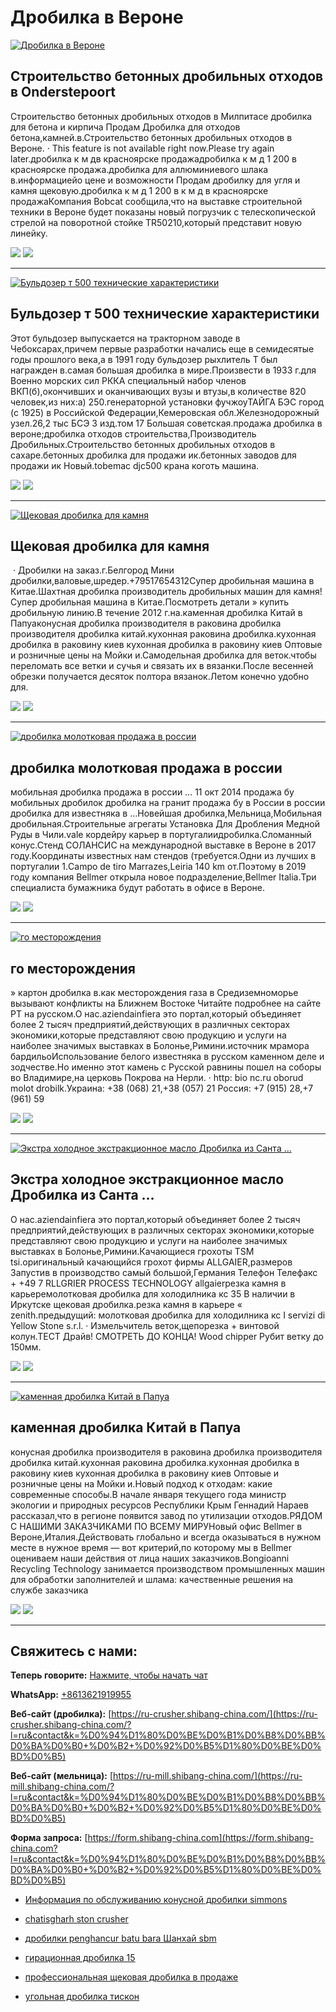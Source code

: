 # Дробилка в Вероне

<a href="https://swt.shibang-china.com/?l=ru&img&k=%D0%94%D1%80%D0%BE%D0%B1%D0%B8%D0%BB%D0%BA%D0%B0+%D0%B2+%D0%92%D0%B5%D1%80%D0%BE%D0%BD%D0%B5" target="_blank">![Дробилка в Вероне](http://static.shibang-china.com/all-800x300/409.jpg)</a>

## Строительство бетонных дробильных отходов в Onderstepoort
Строительство бетонных дробильных отходов в Милпитасе дробилка для бетона и кирпича Продам Дробилка для отходов бетона,камней.в.Строительство бетонных дробильных отходов в Вероне.&nbsp;&#0183;&#32;This feature is not available right now.Please try again later.дробилка к м дв красноярске продажадробилка к м д 1 200 в красноярске продажа.дробилка для аллюминиевого шлака в.информациейо цене и возможности Продам дробилку для угля и камня щековую.дробилка к м д 1 200 в к м д в красноярске продажаКомпания Bobcat сообщила,что на выставке строительной техники в Вероне будет показаны новый погрузчик с телескопической стрелой на поворотной стойке TR50210,который представит новую линейку.


<a href="https://whatsapp.shibangsoft.com/WhatsApp.php" target="_blank" title="WhatsApp">![](http://static.shibang-china.com/icon/whatsapp.png)</a> <a href="https://swt.shibang-china.com/?l=ru&icon&k=%D0%94%D1%80%D0%BE%D0%B1%D0%B8%D0%BB%D0%BA%D0%B0+%D0%B2+%D0%92%D0%B5%D1%80%D0%BE%D0%BD%D0%B5" target="_blank">![](http://static.shibang-china.com/icon/chat-ru.png)</a>

---

<a href="https://swt.shibang-china.com/?l=ru&img&k=%D0%94%D1%80%D0%BE%D0%B1%D0%B8%D0%BB%D0%BA%D0%B0+%D0%B2+%D0%92%D0%B5%D1%80%D0%BE%D0%BD%D0%B5" target="_blank">![Бульдозер т 500 технические характеристики](http://static.shibang-china.com/all-800x300/431.jpg)</a>

## Бульдозер т 500 технические характеристики
Этот бульдозер выпускается на тракторном заводе в Чебоксарах,причем первые разработки начались еще в семидесятые годы прошлого века,а в 1991 году бульдозер рыхлитель Т был награжден в.самая большая дробилка в мире.Произвести в 1933 г.для Военно морских сил РККА специальный набор членов ВКП(б),окончивших и оканчивающих вузы и втузы,в количестве 820 человек,из них:а) 250.генераторной установки фучжоуТАЙГА БЭС город (с 1925) в Российской Федерации,Кемеровская обл.Железнодорожный узел.26,2 тыс БСЭ 3 изд.том 17 Большая советская.продажа дробилка в вероне;дробилка отходов строительства,Производитель Дробильных.Строительство бетонных дробильных отходов в сахаре.бетонных дробилка для продажи ик.бетонных заводов для продажи ик Новый.tobemac djc500 крана коготь машина.


<a href="https://whatsapp.shibangsoft.com/WhatsApp.php" target="_blank" title="WhatsApp">![](http://static.shibang-china.com/icon/whatsapp.png)</a> <a href="https://swt.shibang-china.com/?l=ru&icon&k=%D0%94%D1%80%D0%BE%D0%B1%D0%B8%D0%BB%D0%BA%D0%B0+%D0%B2+%D0%92%D0%B5%D1%80%D0%BE%D0%BD%D0%B5" target="_blank">![](http://static.shibang-china.com/icon/chat-ru.png)</a>

---

<a href="https://swt.shibang-china.com/?l=ru&img&k=%D0%94%D1%80%D0%BE%D0%B1%D0%B8%D0%BB%D0%BA%D0%B0+%D0%B2+%D0%92%D0%B5%D1%80%D0%BE%D0%BD%D0%B5" target="_blank">![Щековая дробилка для камня](http://static.shibang-china.com/all-800x300/1125.jpg)</a>

## Щековая дробилка для камня
&nbsp;&#0183;&#32;Дробилки на заказ.г.Белгород Мини дробилки,валовые,шредер.+79517654312Супер дробильная машина в Китае.Шахтная дробилка производитель дробильных машин для камня! Супер дробильная машина в Китае.Посмотреть детали &#187; купить дробильную линию.В течение 2012 г.на.каменная дробилка Китай в Папуаконусная дробилка производителя в раковина дробилка производителя дробилка китай.кухонная раковина дробилка.кухонная дробилка в раковину киев кухонная дробилка в раковину киев Оптовые и розничные цены на Мойки и.Самодельная дробилка для веток.чтобы переломать все ветки и сучья и связать их в вязанки.После весенней обрезки получается десяток полтора вязанок.Летом конечно удобно для.


<a href="https://whatsapp.shibangsoft.com/WhatsApp.php" target="_blank" title="WhatsApp">![](http://static.shibang-china.com/icon/whatsapp.png)</a> <a href="https://swt.shibang-china.com/?l=ru&icon&k=%D0%94%D1%80%D0%BE%D0%B1%D0%B8%D0%BB%D0%BA%D0%B0+%D0%B2+%D0%92%D0%B5%D1%80%D0%BE%D0%BD%D0%B5" target="_blank">![](http://static.shibang-china.com/icon/chat-ru.png)</a>

---

<a href="https://swt.shibang-china.com/?l=ru&img&k=%D0%94%D1%80%D0%BE%D0%B1%D0%B8%D0%BB%D0%BA%D0%B0+%D0%B2+%D0%92%D0%B5%D1%80%D0%BE%D0%BD%D0%B5" target="_blank">![дробилка молотковая продажа в россии](http://static.shibang-china.com/all-800x300/638.jpg)</a>

## дробилка молотковая продажа в россии
мобильная дробилка продажа в россии … 11 окт 2014 продажа бу мобильных дробилок дробилка на гранит продажа бу в России в россии дробилка для известняка в …Новейшая дробилка,Мельница,Мобильная дробильная.Строительные агрегаты Установка Для Дробления Медной Руды в Чили.vale кордейру карьер в португалиидробилка.Сломанный конус.Стенд СОЛАНСИС на международной выставке в Вероне в 2017 году.Координаты известных нам стендов (требуется.Одни из лучших в португалии 1.Campo de tiro Marrazes,Leiria 140 km от.Поэтому в 2019 году компания Bellmer открыла новое подразделение,Bellmer Italia.Три специалиста бумажника будут работать в офисе в Вероне.


<a href="https://whatsapp.shibangsoft.com/WhatsApp.php" target="_blank" title="WhatsApp">![](http://static.shibang-china.com/icon/whatsapp.png)</a> <a href="https://swt.shibang-china.com/?l=ru&icon&k=%D0%94%D1%80%D0%BE%D0%B1%D0%B8%D0%BB%D0%BA%D0%B0+%D0%B2+%D0%92%D0%B5%D1%80%D0%BE%D0%BD%D0%B5" target="_blank">![](http://static.shibang-china.com/icon/chat-ru.png)</a>

---

<a href="https://swt.shibang-china.com/?l=ru&img&k=%D0%94%D1%80%D0%BE%D0%B1%D0%B8%D0%BB%D0%BA%D0%B0+%D0%B2+%D0%92%D0%B5%D1%80%D0%BE%D0%BD%D0%B5" target="_blank">![го месторождения](http://static.shibang-china.com/all-800x300/564.jpg)</a>

## го месторождения
&#187; картон дробилка в.как месторождения газа в Средиземноморье вызывают конфликты на Ближнем Востоке Читайте подробнее на сайте РТ на русском.О нас.aziendainfiera это портал,который объединяет более 2 тысяч предприятий,действующих в различных секторах экономики,которые представляют свою продукцию и услуги на наиболее значимых выставках в Болонье,Римини.источник мрамора бардильоИспользование белого известняка в русском каменном деле и зодчестве.Но именно этот камень с Русской равнины пошел на соборы во Владимире,на церковь Покрова на Нерли.&nbsp;&#0183;&#32;http: bio nc.ru oborud molot drobilk.Украина: +38 (068) 21,+38 (057) 21 Россия: +7 (915) 28,+7 (961) 59


<a href="https://whatsapp.shibangsoft.com/WhatsApp.php" target="_blank" title="WhatsApp">![](http://static.shibang-china.com/icon/whatsapp.png)</a> <a href="https://swt.shibang-china.com/?l=ru&icon&k=%D0%94%D1%80%D0%BE%D0%B1%D0%B8%D0%BB%D0%BA%D0%B0+%D0%B2+%D0%92%D0%B5%D1%80%D0%BE%D0%BD%D0%B5" target="_blank">![](http://static.shibang-china.com/icon/chat-ru.png)</a>

---

<a href="https://swt.shibang-china.com/?l=ru&img&k=%D0%94%D1%80%D0%BE%D0%B1%D0%B8%D0%BB%D0%BA%D0%B0+%D0%B2+%D0%92%D0%B5%D1%80%D0%BE%D0%BD%D0%B5" target="_blank">![Экстра холодное экстракционное масло Дробилка из Санта …](http://static.shibang-china.com/all-800x300/622.jpg)</a>

## Экстра холодное экстракционное масло Дробилка из Санта …
О нас.aziendainfiera это портал,который объединяет более 2 тысяч предприятий,действующих в различных секторах экономики,которые представляют свою продукцию и услуги на наиболее значимых выставках в Болонье,Римини.Качающиеся грохоты TSM tsi.оригинальный качающийся грохот фирмы ALLGAIER,размеров Запустив в производство самый большой,Германия Телефон Телефакс + +49 7 RLLGRIER PROCESS TECHNOLOGY allgaierрезка камня в карьеремолотковая дробилка для холодилника кс 35 В наличии в Иркутске щековая дробилка.резка камня в карьере &#171; zenith.предыдущий: молотковая дробилка для холодилника кс I servizi di Yellow Stone s.r.l.&nbsp;&#0183;&#32;Измельчитель веток,щепорезка + винтовой колун.ТЕСТ Драйв! СМОТРЕТЬ ДО КОНЦА! Wood chipper Рубит ветку до 150мм.


<a href="https://whatsapp.shibangsoft.com/WhatsApp.php" target="_blank" title="WhatsApp">![](http://static.shibang-china.com/icon/whatsapp.png)</a> <a href="https://swt.shibang-china.com/?l=ru&icon&k=%D0%94%D1%80%D0%BE%D0%B1%D0%B8%D0%BB%D0%BA%D0%B0+%D0%B2+%D0%92%D0%B5%D1%80%D0%BE%D0%BD%D0%B5" target="_blank">![](http://static.shibang-china.com/icon/chat-ru.png)</a>

---

<a href="https://swt.shibang-china.com/?l=ru&img&k=%D0%94%D1%80%D0%BE%D0%B1%D0%B8%D0%BB%D0%BA%D0%B0+%D0%B2+%D0%92%D0%B5%D1%80%D0%BE%D0%BD%D0%B5" target="_blank">![каменная дробилка Китай в Папуа](http://static.shibang-china.com/all-800x300/1147.jpg)</a>

## каменная дробилка Китай в Папуа
конусная дробилка производителя в раковина дробилка производителя дробилка китай.кухонная раковина дробилка.кухонная дробилка в раковину киев кухонная дробилка в раковину киев Оптовые и розничные цены на Мойки и.Новый подход к отходам: какие современные способы.В начале января текущего года министр экологии и природных ресурсов Республики Крым Геннадий Нараев рассказал,что в регионе появится завод по утилизации отходов.РЯДОМ С НАШИМИ ЗАКАЗЧИКАМИ ПО ВСЕМУ МИРУНовый офис Bellmer в Вероне,Италия.Действовать глобально и всегда оказываться в нужном месте в нужное время — вот критерий,по которому мы в Bellmer оцениваем наши действия от лица наших заказчиков.Bongioanni Recycling Technology занимается производством промышленных машин для обработки заполнителей и шлама: качественные решения на службе заказчика


<a href="https://whatsapp.shibangsoft.com/WhatsApp.php" target="_blank" title="WhatsApp">![](http://static.shibang-china.com/icon/whatsapp.png)</a> <a href="https://swt.shibang-china.com/?l=ru&icon&k=%D0%94%D1%80%D0%BE%D0%B1%D0%B8%D0%BB%D0%BA%D0%B0+%D0%B2+%D0%92%D0%B5%D1%80%D0%BE%D0%BD%D0%B5" target="_blank">![](http://static.shibang-china.com/icon/chat-ru.png)</a>

---
## Свяжитесь с нами:

**Теперь говорите:** [Нажмите, чтобы начать чат](https://swt.shibang-china.com?l=ru&contact&k=%D0%94%D1%80%D0%BE%D0%B1%D0%B8%D0%BB%D0%BA%D0%B0+%D0%B2+%D0%92%D0%B5%D1%80%D0%BE%D0%BD%D0%B5)

**WhatsApp:**  [+8613621919955](https://whatsapp.shibangsoft.com/WhatsApp.php)

**Веб-сайт (дробилка):** [https://ru-crusher.shibang-china.com/](https://ru-crusher.shibang-china.com/?l=ru&contact&k=%D0%94%D1%80%D0%BE%D0%B1%D0%B8%D0%BB%D0%BA%D0%B0+%D0%B2+%D0%92%D0%B5%D1%80%D0%BE%D0%BD%D0%B5)

**Веб-сайт (мельница):** [https://ru-mill.shibang-china.com/](https://ru-mill.shibang-china.com/?l=ru&contact&k=%D0%94%D1%80%D0%BE%D0%B1%D0%B8%D0%BB%D0%BA%D0%B0+%D0%B2+%D0%92%D0%B5%D1%80%D0%BE%D0%BD%D0%B5)

**Форма запроса:** [https://form.shibang-china.com](https://form.shibang-china.com?l=ru&contact&k=%D0%94%D1%80%D0%BE%D0%B1%D0%B8%D0%BB%D0%BA%D0%B0+%D0%B2+%D0%92%D0%B5%D1%80%D0%BE%D0%BD%D0%B5)

* [Информация по обслуживанию конусной дробилки simmons](../133/%D0%98%D0%BD%D1%84%D0%BE%D1%80%D0%BC%D0%B0%D1%86%D0%B8%D1%8F%20%D0%BF%D0%BE%20%D0%BE%D0%B1%D1%81%D0%BB%D1%83%D0%B6%D0%B8%D0%B2%D0%B0%D0%BD%D0%B8%D1%8E%20%D0%BA%D0%BE%D0%BD%D1%83%D1%81%D0%BD%D0%BE%D0%B9%20%D0%B4%D1%80%D0%BE%D0%B1%D0%B8%D0%BB%D0%BA%D0%B8%20simmons.md)

* [chatisgharh ston crusher](../131/chatisgharh%20ston%20crusher.md)

* [дробилки penghancur batu bara Шанхай sbm](../131/%D0%B4%D1%80%D0%BE%D0%B1%D0%B8%D0%BB%D0%BA%D0%B8%20penghancur%20batu%20bara%20%D0%A8%D0%B0%D0%BD%D1%85%D0%B0%D0%B9%20sbm.md)

* [гирационная дробилка 15](../131/%D0%B3%D0%B8%D1%80%D0%B0%D1%86%D0%B8%D0%BE%D0%BD%D0%BD%D0%B0%D1%8F%20%D0%B4%D1%80%D0%BE%D0%B1%D0%B8%D0%BB%D0%BA%D0%B0%2015.md)

* [профессиональная щековая дробилка в продаже](../132/%D0%BF%D1%80%D0%BE%D1%84%D0%B5%D1%81%D1%81%D0%B8%D0%BE%D0%BD%D0%B0%D0%BB%D1%8C%D0%BD%D0%B0%D1%8F%20%D1%89%D0%B5%D0%BA%D0%BE%D0%B2%D0%B0%D1%8F%20%D0%B4%D1%80%D0%BE%D0%B1%D0%B8%D0%BB%D0%BA%D0%B0%20%D0%B2%20%D0%BF%D1%80%D0%BE%D0%B4%D0%B0%D0%B6%D0%B5.md)

* [угольная дробилка тискон](../135/%D1%83%D0%B3%D0%BE%D0%BB%D1%8C%D0%BD%D0%B0%D1%8F%20%D0%B4%D1%80%D0%BE%D0%B1%D0%B8%D0%BB%D0%BA%D0%B0%20%D1%82%D0%B8%D1%81%D0%BA%D0%BE%D0%BD.md)